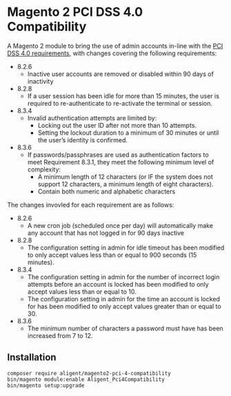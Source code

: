 # Magento 2 PCI DSS 4.0 Compatibility

A Magento 2 module to bring the use of admin accounts in-line with the [PCI DSS 4.0 requirements](https://east.pcisecuritystandards.org/document_library?category=pcidss&document=pci_dss), with changes covering the following requirements:
* 8.2.6
   * Inactive user accounts are removed or disabled within 90 days of inactivity
* 8.2.8
   * If a user session has been idle for more than 15 minutes, the user is required to re-authenticate to re-activate the terminal or session.
* 8.3.4
   * Invalid authentication attempts are limited by:
      * Locking out the user ID after not more than 10 attempts.
      * Setting the lockout duration to a minimum of 30 minutes or until the user’s identity is confirmed.
* 8.3.6
   * If passwords/passphrases are used as authentication factors to meet Requirement 8.3.1, they meet the following minimum level of complexity:
      * A minimum length of 12 characters (or IF the system does not support 12 characters, a minimum length of eight characters).
      * Contain both numeric and alphabetic characters

The changes invovled for each requirement are as follows:
* 8.2.6
   * A new cron job (scheduled once per day) will automatically make any account that has not logged in for 90 days inactive
* 8.2.8
   * The configuration setting in admin for idle timeout has been modified to only accept values less than or equal to 900 seconds (15 minutes).
* 8.3.4
   * The configuration setting in admin for the number of incorrect login attempts before an account is locked has been modified to only accept values less than or equal to 10.
   * The configuration setting in admin for the time an account is locked for has been modified to only accept values greater than or equal to 30.
* 8.3.6
   * The minimum number of characters a password must have has been increased from 7 to 12.

## Installation
```shell
composer require aligent/magento2-pci-4-compatibility
bin/magento module:enable Aligent_Pci4Compatibility
bin/magento setup:upgrade

```
